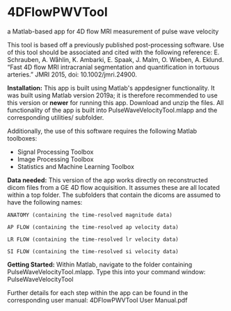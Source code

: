 # 4DFlowPWVTool
a Matlab-based app for 4D flow MRI measurement of pulse wave velocity

This tool is based off a previously published post-processing software. Use of this tool should be associated and cited with the following reference: 
E. Schrauben, A. Wåhlin, K. Ambarki, E. Spaak, J. Malm, O. Wieben, A. Eklund. “Fast 4D flow MRI intracranial segmentation and quantification in tortuous arteries.” JMRI 2015, doi: 10.1002/jmri.24900.

**Installation:**
This app is built using Matlab's appdesigner functionality. It was built using Matlab version 2019a; it is therefore recommended to use this version or **newer** for running this app. Download and unzip the files. All functionality of the app is built into PulseWaveVelocityTool.mlapp and the corresponding utilities/ subfolder.

Additionally, the use of this software requires the following Matlab toolboxes:
- Signal Processing Toolbox
- Image Processing Toolbox
- Statistics and Machine Learning Toolbox

**Data needed:**
This version of the app works directly on reconstructed dicom files from a GE 4D flow acquisition. It assumes these are all located within a top folder. The subfolders that contain the dicoms are assumed to have the following names: 

	ANATOMY (containing the time-resolved magnitude data)
	
	AP FLOW (containing the time-resolved ap velocity data)
	
	LR FLOW (containing the time-resolved lr velocity data)
	
	SI FLOW (containing the time-resolved si velocity data)

**Getting Started:**
Within Matlab, navigate to the folder containing PulseWaveVelocityTool.mlapp. Type this into your command window:
PulseWaveVelocityTool

Further details for each step within the app can be found in the corresponding user manual: 4DFlowPWVTool User Manual.pdf
